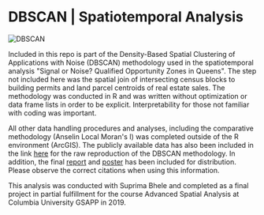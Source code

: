 # DBSCAN | Spatiotemporal Analysis

![DBSCAN](https://github.com/nickkunz/queens-dbscan/blob/master/reports/queens_poster.png)

Included in this repo is part of the Density-Based Spatial Clustering of Applications with Noise (DBSCAN) methodology used in the spatiotemporal analysis "Signal or Noise? Qualified Opportunity Zones in Queens". The step not included here was the spatial join of intersecting census blocks to building permits and land parcel centroids of real estate sales. The methodology was conducted in R and was written without optimization or data frame lists in order to be explicit. Interpretability for those not familiar with coding was important.

All other data handling procedures and analyses, including the comparative methodology (Anselin Local Moran's I) was completed outside of the R environment (ArcGIS). The publicly available data has also been included in the link [here](https://drive.google.com/drive/folders/1GC_N-HRVq1KBLgENtm4CiHNiPVkBnAcL?usp=sharing "queens-dbscan data") for the raw reproduction of the DBSCAN methodology. In addition, the final [report](https://github.com/nickkunz/queens-dbscan/reports/queens_report.pdf) and [poster](https://github.com/nickkunz/queens-dbscan/reports/queens_poster.png) has been included for distribution. Please observe the correct citations when using this information.

This analysis was conducted with Suprima Bhele and completed as a final project in partial fulfillment for the course Advanced Spatial Analysis at Columbia University GSAPP in 2019.
